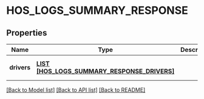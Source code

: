 # HOS_LOGS_SUMMARY_RESPONSE

## Properties
Name | Type | Description | Notes
------------ | ------------- | ------------- | -------------
**drivers** | [**LIST [HOS_LOGS_SUMMARY_RESPONSE_DRIVERS]**](HosLogsSummaryResponse_drivers.md) |  | [optional] [default to null]

[[Back to Model list]](../README.md#documentation-for-models) [[Back to API list]](../README.md#documentation-for-api-endpoints) [[Back to README]](../README.md)


